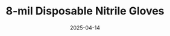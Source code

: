 ---
type: product
layout: product
date: 2025-04-14
sitemap:
  priority: 1
  changefreq: "weekly"

# SEO metadata
seoTitleSuffix: "Professional Mechanic Gloves Near Me"
seoDescription: >-
  Nutcracker Pro 8-mil nitrile gloves for Pennsylvania mechanics. Heavy-duty, FDA, ASTM, CE certified. Textured grip, M-XXL sizes. Fast shipping for auto shops and dealerships.

# Page content
title: "8-mil Disposable **Nitrile Gloves**"
subtitle: ""
titlePrefix: "Pennsylvania Auto Shop Supplies"
description: >-
  Nutcracker Pro 8-mil nitrile gloves: heavy-duty protection for Pennsylvania mechanics. Textured grip, FDA, ASTM, CE certified. M-XXL sizes. Perfect for auto shops and dealerships with fast shipping.

# benefitsContent
benefitsImages:
  - image: "/images/gloves/gallery-2.png"
    alt: "8-mil nitrile gloves for Pennsylvania mechanics"
  - image: "/images/gloves/product-details.jpg"
    alt: "8-mil nitrile gloves for auto shops in Pennsylvania"

benefitsBlocks:
  - title: "Cost-Saving Gloves for Pennsylvania"
    text: >-
      Bulk pricing saves auto shops up to 50% compared to market rates. Affordable replacements ensure hygiene and protection without budget strain.
  - title: "Heavy-Duty Protection"
    text: >-
      8-mil nitrile resists punctures and chemicals, ideal for mechanics handling sharp tools and oils. Durable for tough tasks in Pittsburgh shops.
  - title: "Certified Safety Standards"
    text: >-
      FDA, ASTM, CE certified, these gloves meet Pennsylvania safety regulations. Perfect for dealerships in Philadelphia ensuring compliance and protection.
  - title: "Perfect Fit for All"
    text: >-
      Available in M, L, XL, XXL, ensuring a snug fit for technicians. Proper sizing enhances safety and comfort in busy Erie service centers.
  - title: "Allergen-Free Comfort"
    text: >-
      Latex-free nitrile prevents allergies, reducing hand fatigue for mechanics. Ideal for all-day use in Harrisburg auto repair shops.
  - title: "Precision and Dexterity"
    text: >-
      Textured grip allows precise handling of small parts in auto shops. 8-mil thickness ensures flexibility for delicate tasks in Allentown.
  - title: "Pennsylvania Shop Compliance"
    text: >-
      Meets stringent Pennsylvania workplace safety standards, ensuring reliable hand protection for mechanics and service centers in Lancaster.
  - title: "Fast Delivery to Pennsylvania"
    text: >-
      Quick shipping keeps Pennsylvania auto shops stocked. Reliable supply for high-volume service centers in Scranton and Reading.
  - title: "Eco-Friendly Shop Choice"
    text: >-
      Sustainable nitrile supports Pennsylvania’s environmental goals while providing heavy-duty protection for auto shops and dealerships.

# testimonials section
testimonials:
  title: ""
  items:
    - name: "Jake P."
      text: >-
        These gloves are tough for my Pittsburgh shop. They don’t rip when I’m working with sharp parts, and the grip is great. Bulk pricing saves us a ton.
    - name: "Emma L."
      text: >-
        Our dealership loves these gloves. They’re thick, fit well, and don’t tear during oil changes. Fast shipping keeps us stocked up.
    - name: "Ryan M."
      text: >-
        I use these in my Erie garage. They hold up to chemicals and don’t snag on rough edges. The fit is perfect, and they’re comfy for long shifts.
    - name: "Tina R."
      text: >-
        In Allentown, these gloves are a hit. They’re strong for brake jobs and gentle enough for interior work. Great value and quick delivery to Pennsylvania.
    - name: "Mark S."
      text: >-
        My Lancaster shop switched to these gloves. They’re durable, don’t rip, and the grip helps with small bolts. Way better than thinner gloves we used.
    - name: "Clara B."
      text: >-
        These gloves work great in our Scranton body shop. They handle paint and grease without tearing. The sizes fit everyone, and they’re a good deal.
    - name: "Greg T."
      text: >-
        Our Harrisburg service center relies on these gloves. They’re tough, fit snug, and don’t slow me down. Bulk orders save us money every month.
    - name: "Holly D."
      text: >-
        In Reading, these gloves are perfect for our shop. They’re thick but flexible, and I can grab small parts easily. Fast shipping is a big plus.
    - name: "Steve C."
      text: >-
        These gloves are awesome for my Bethlehem garage. They don’t tear, and the grip is solid for greasy tools. I use fewer pairs per job now.
    - name: "Laura K."
      text: >-
        Our York shop loves these gloves. They’re strong, comfy, and don’t rip during heavy work. The bulk pricing and quick delivery are great for us.
    - name: "Nick V."
      text: >-
        I run a shop in Altoona, and these gloves are top-notch. They handle chemicals and sharp parts without issues. The fit and price are just right.
    - name: "Megan F."
      text: >-
        These gloves are a lifesaver in our Wilkes-Barre dealership. They’re tough, fit well, and don’t tear. We save a lot buying in bulk for Pennsylvania.

# FAQ section
faq:
  titleColored: "F.A.Q."
  questions:
    - question: "How durable are these gloves for Pennsylvania mechanics?"
      answer: >-
        Nutcracker Pro 8-mil nitrile gloves are built for Pennsylvania auto shops. The puncture-resistant nitrile withstands sharp tools and chemicals, perfect for heavy-duty tasks in Pittsburgh or Erie garages.
    - question: "Do these gloves meet Pennsylvania safety standards?"
      answer: >-
        Yes, our gloves are FDA, ASTM, and CE certified, meeting Pennsylvania’s workplace safety regulations. Ideal for dealerships in Philadelphia ensuring compliance and technician safety.
    - question: "What sizes are available for auto shops?"
      answer: >-
        Available in M, L, XL, and XXL, these gloves ensure a proper fit for all mechanics. Perfect for service centers in Allentown needing comfort and safety.
    - question: "Are these gloves safe for sensitive skin?"
      answer: >-
        Our latex-free nitrile gloves prevent allergies, making them ideal for technicians. They reduce hand fatigue for all-day use in Harrisburg auto shops.
    - question: "Can these gloves handle precise tasks?"
      answer: >-
        Yes, the textured grip and flexible 8-mil design allow precise handling of small parts. Perfect for mechanics in Lancaster working on delicate components.
    - question: "How fast is shipping to Pennsylvania?"
      answer: >-
        We offer fast shipping to Pennsylvania, ensuring auto shops in Scranton or Reading stay stocked. Bulk orders keep high-volume service centers running smoothly.
    - question: "Are these gloves eco-friendly for Pennsylvania?"
      answer: >-
        Made with sustainable nitrile, these gloves align with Pennsylvania’s environmental standards. They provide heavy-duty protection for auto shops in Bethlehem.
    - question: "Can I order in bulk for my Pennsylvania shop?"
      answer: >-
        Yes, bulk ordering offers cost-saving pricing for Pennsylvania auto shops. Ideal for high-volume service centers in York or Altoona, with fast delivery.

---